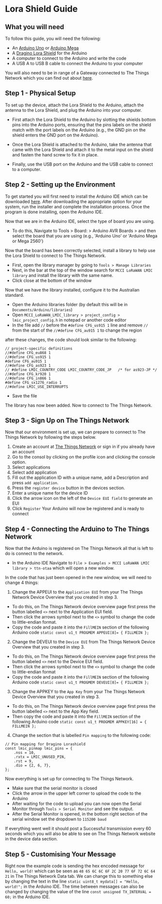 # Lora Shield Guide
## What you will need
To follow this guide, you will need the following:
- An [Arduino Uno](https://www.jaycar.com.au/duinotech-uno-r3-development-board/p/XC4410) or [Arduino Mega](https://www.jaycar.com.au/duinotech-mega-2560-r3-board-for-arduino/p/XC4420)
- A [Dragino Lora Shield](https://www.jaycar.com.au/arduino-compatible-long-range-lora-shield/p/XC4392) for the Arduino
- A computer to connect to the Arduino and write the code
- A USB A to USB B cable to connect the Arduino to your computer


You will also need to be in range of a Gateway connected to The Things Network which you can find out about [here](https://www.thethingsnetwork.org/community).


## Step 1 - Physical Setup
To set up the device, attach the Lora Shield to the Arduino, attach the antenna to the Lora Shield, and plug the Arduino into your computer.

- First attach the Lora Shield to the Arduino by slotting the shields bottom pins into the Arduino ports, ensuring that the pins labels on the shield match with the port labels on the Arduino (e.g., the GND pin on the shield enters the GND port on the Arduino).

- Once the Lora Shield is attached to the Arduino, take the antenna that came with the Lora Shield and attach it to the metal input on the shield and fasten the hand screw to fix it in place.

- Finally, use the USB port on the Arduino and the USB cable to connect to a computer.

## Step 2 - Setting up the Environment

To get started you will first need to install the Arduino IDE which can be downloaded [here](https://www.arduino.cc/en/software).
After downloading the appropriate option for your system, run the installer and complete the installation process.
Once the program is done installing, open the Arduino IDE.

Now that we are in the Arduino IDE, select the type of board you are using.
- To do this, Navigate to Tools > Board: > Arduino AVR Boards > and then select the board that you are using (e.g., 'Arduino Uno' or 'Arduino Mega or Mega 2560')

Now that the board has been correctly selected, install a library to help use the Lora Shield to connect to The Things Network.

- First, open the library manager by going to `Tools > Manage Libraries`
- Next, in the bar at the top of the window search for `MCCI LoRaWAN LMIC library` and install the library with the same name.
- Click close at the bottom of the window

Now that we have the library installed, configure it to the Australian standard.

- Open the Arduino libraries folder (by default this will be in `Documents/Arduino/libraries`)
- Open `MCCI_LoRaWAN_LMIC_library > project_config > lmic_project_config.h` in notepad or another code editor
- In the file add `//` before the `#define CFG_us915 1` line and remove `//` from the start of the `//#define CFG_au915 1` to change the region

after these changes, the code should look similar to the following:

```
// project-specific definitions
//#define CFG_eu868 1
//#define CFG_us915 1
#define CFG_au915 1
//#define CFG_as923 1
// #define LMIC_COUNTRY_CODE LMIC_COUNTRY_CODE_JP	/* for as923-JP */
//#define CFG_kr920 1
//#define CFG_in866 1
#define CFG_sx1276_radio 1
//#define LMIC_USE_INTERRUPTS
```
- Save the file

The library has now been added. Now to connect to The Things Network.

## Step 3 - Sign Up on The Things Network
Now that our environment is set up, we can prepare to connect to The Things Network by following the steps below.

1. Create an account at [The Things Network](https://account.thethingsnetwork.org/register) or sign in if you already have an account
2. Go to the consol by clicking on the profile icon and clicking the console option.
3. Select applications
4. Select add application
5. Fill out the application ID with a unique name, add a Description and press `add application`.
6. Press the `register device` button in the devices section.
7. Enter a unique name for the device ID
8. Click the arrow icon on the left of the `Device EUI field` to generate an EUI
9. Click `Register`
Your Arduino will now be registered and is ready to connect


## Step 4 - Connecting the Arduino to The Things Network
Now that the Arduino is registered on The Things Network all that is left to do is connect to the network.
- In the Arduino IDE Navigate to `File > Examples > MCCI LoRaWAN LMIC library > ttn-otaa` which will open a new window.

In the code that has just been opened in the new window, we will need to change 4 things:

1. Change the APPEUI to the `Application EUI` from your The Things Network Device Overview that you created in step 3.
- To do this, on The Things Network device overview page first press the button labelled `<>` next to the Application EUI field.
- Then click the arrows symbol next to the `<>` symbol to change the code to little-endian format.
- Copy the code and paste it into the `FillMEIN` section of the following Arduino code
`static const u1_t PROGMEM APPEUI[8]= { FILLMEIN };`

2. Change the DEVEUI to the `Device EUI` from The Things Network Device Overview that you created in step 3.
- To do this, on The Things Network device overview page first press the button labeled `<>` next to the Device EUI field.
- Then click the arrows symbol next to the `<>` symbol to change the code to little-endian format
- Copy the code and paste it into the `FillMEIN` section of the following Arduino code
`static const u1_t PROGMEM DEVEUI[8]= { FILLMEIN };`

3. Change the APPKEY to the `App Key` from your The Things Network Device Overview that you created in step 3.
- To do this, on The Things Network device overview page first press the button labelled `<>` next to the App Key field.
- Then copy the code and paste it into the `FillMEIN` section of the following Arduino code
`static const u1_t PROGMEM APPKEY[16] = { FILLMEIN };`

4. Change the section that is labelled `Pin mapping` to the following code:
```
// Pin mapping for Dragino Lorashield
const lmic_pinmap lmic_pins = {
    .nss = 10,
    .rxtx = LMIC_UNUSED_PIN,
    .rst = 9,
    .dio = {2, 6, 7},
};
```

Now everything is set up for connecting to The Things Network.
- Make sure that the serial monitor is closed
- Click the arrow in the upper left corner to upload the code to the Arduino
- After waiting for the code to upload you can now open the Serial Monitor through `Tools > Serial Monitor` and see the output.
- After the Serial Monitor is opened, in the bottom right section of the serial window set the dropdown to `115200 baud`

If everything went well it should post a Successful transmission every 60 seconds which you will also be able to see on The Things Network website in the device data section.  


## Step 5 - Customising Your Message
Right now the example code is sending the hex encoded message for `Hello, world!` which can be seen as `48 65 6C 6C 6F 2C 20 77 6F 72 6C 64 21` in The Things Network Data tab.
We can change this to something else by changing the text in the line `static uint8_t mydata[] = "Hello, world!";` in the Arduino IDE.
The time between messages can also be changed by changing the value of the line `const unsigned TX_INTERVAL = 60;` in the Arduino IDE.
